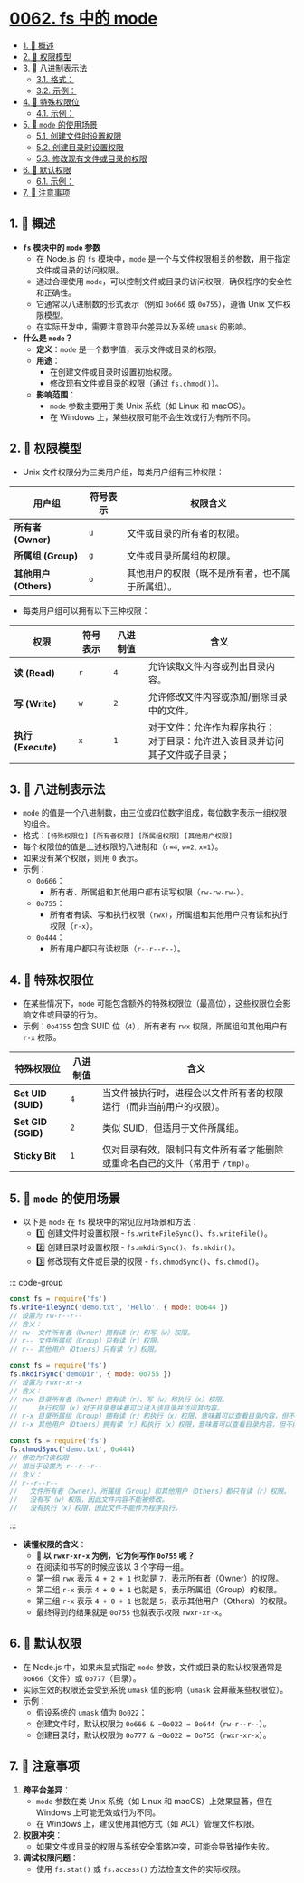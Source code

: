 # [0062. fs 中的 mode](https://github.com/Tdahuyou/TNotes.nodejs/tree/main/notes/0062.%20fs%20%E4%B8%AD%E7%9A%84%20mode)

<!-- region:toc -->

- [1. 📒 概述](#1--概述)
- [2. 📒 权限模型](#2--权限模型)
- [3. 📒 八进制表示法](#3--八进制表示法)
  - [3.1. 格式：](#31-格式)
  - [3.2. 示例：](#32-示例)
- [4. 📒 特殊权限位](#4--特殊权限位)
  - [4.1. 示例：](#41-示例)
- [5. 📒 `mode` 的使用场景](#5--mode-的使用场景)
  - [5.1. 创建文件时设置权限](#51-创建文件时设置权限)
  - [5.2. 创建目录时设置权限](#52-创建目录时设置权限)
  - [5.3. 修改现有文件或目录的权限](#53-修改现有文件或目录的权限)
- [6. 📒 默认权限](#6--默认权限)
  - [6.1. 示例：](#61-示例)
- [7. 📒 注意事项](#7--注意事项)

<!-- endregion:toc -->

## 1. 📒 概述

- **`fs` 模块中的 `mode` 参数**
  - 在 Node.js 的 `fs` 模块中，`mode` 是一个与文件权限相关的参数，用于指定文件或目录的访问权限。
  - 通过合理使用 `mode`，可以控制文件或目录的访问权限，确保程序的安全性和正确性。
  - 它通常以八进制数的形式表示（例如 `0o666` 或 `0o755`），遵循 Unix 文件权限模型。
  - 在实际开发中，需要注意跨平台差异以及系统 `umask` 的影响。
- **什么是 `mode`？**
  - **定义**：`mode` 是一个数字值，表示文件或目录的权限。
  - **用途**：
    - 在创建文件或目录时设置初始权限。
    - 修改现有文件或目录的权限（通过 `fs.chmod()`）。
  - **影响范围**：
    - `mode` 参数主要用于类 Unix 系统（如 Linux 和 macOS）。
    - 在 Windows 上，某些权限可能不会生效或行为有所不同。

## 2. 📒 权限模型

- Unix 文件权限分为三类用户组，每类用户组有三种权限：

| **用户组** | **符号表示** | **权限含义** |
| --- | --- | --- |
| **所有者 (Owner)** | `u` | 文件或目录的所有者的权限。 |
| **所属组 (Group)** | `g` | 文件或目录所属组的权限。 |
| **其他用户 (Others)** | `o` | 其他用户的权限（既不是所有者，也不属于所属组）。 |

- 每类用户组可以拥有以下三种权限：

| **权限** | **符号表示** | **八进制值** | **含义** |
| --- | --- | --- | --- |
| **读 (Read)** | `r` | `4` | 允许读取文件内容或列出目录内容。 |
| **写 (Write)** | `w` | `2` | 允许修改文件内容或添加/删除目录中的文件。 |
| **执行 (Execute)** | `x` | `1` | 对于文件：允许作为程序执行；<br>对于目录：允许进入该目录并访问其子文件或子目录； |

## 3. 📒 八进制表示法

- `mode` 的值是一个八进制数，由三位或四位数字组成，每位数字表示一组权限的组合。
- 格式：`[特殊权限位] [所有者权限] [所属组权限] [其他用户权限]`
- 每个权限位的值是上述权限的八进制和（`r=4`, `w=2`, `x=1`）。
- 如果没有某个权限，则用 `0` 表示。
- 示例：
  - `0o666`：
    - 所有者、所属组和其他用户都有读写权限（`rw-rw-rw-`）。
  - `0o755`：
    - 所有者有读、写和执行权限（`rwx`），所属组和其他用户只有读和执行权限（`r-x`）。
  - `0o444`：
    - 所有用户都只有读权限（`r--r--r--`）。

## 4. 📒 特殊权限位

- 在某些情况下，`mode` 可能包含额外的特殊权限位（最高位），这些权限位会影响文件或目录的行为。
- 示例：`0o4755` 包含 SUID 位（`4`），所有者有 `rwx` 权限，所属组和其他用户有 `r-x` 权限。

| **特殊权限位** | **八进制值** | **含义** |
| --- | --- | --- |
| **Set UID (SUID)** | `4` | 当文件被执行时，进程会以文件所有者的权限运行（而非当前用户的权限）。 |
| **Set GID (SGID)** | `2` | 类似 SUID，但适用于文件所属组。 |
| **Sticky Bit** | `1` | 仅对目录有效，限制只有文件所有者才能删除或重命名自己的文件（常用于 `/tmp`）。 |

## 5. 📒 `mode` 的使用场景

- 以下是 `mode` 在 `fs` 模块中的常见应用场景和方法：
  - 1️⃣ 创建文件时设置权限 - `fs.writeFileSync()`、`fs.writeFile()`。
  - 2️⃣ 创建目录时设置权限 - `fs.mkdirSync()`、`fs.mkdir()`。
  - 3️⃣ 修改现有文件或目录的权限 - `fs.chmodSync()`、`fs.chmod()`。

::: code-group

```js [1️⃣ 创建文件时设置权限]
const fs = require('fs')
fs.writeFileSync('demo.txt', 'Hello', { mode: 0o644 })
// 设置为 rw-r--r--
// 含义：
// rw- 文件所有者（Owner）拥有读（r）和写（w）权限。
// r-- 文件所属组（Group）只有读（r）权限。
// r-- 其他用户（Others）只有读（r）权限。
```

```js [2️⃣ 创建目录时设置权限]
const fs = require('fs')
fs.mkdirSync('demoDir', { mode: 0o755 })
// 设置为 rwxr-xr-x
// 含义：
// rwx 目录所有者（Owner）拥有读（r）、写（w）和执行（x）权限。
//     执行权限（x）对于目录意味着可以进入该目录并访问其内容。
// r-x 目录所属组（Group）拥有读（r）和执行（x）权限，意味着可以查看目录内容，但不能修改目录本身。
// r-x 其他用户（Others）拥有读（r）和执行（x）权限，意味着可以查看目录内容，但不能修改目录本身。
```

```js [3️⃣ 修改现有文件或目录的权限]
const fs = require('fs')
fs.chmodSync('demo.txt', 0o444)
// 修改为只读权限
// 相当于设置为 r--r--r--
// 含义：
// r--r--r--
//   文件所有者（Owner）、所属组（Group）和其他用户（Others）都只有读（r）权限。
//   没有写（w）权限，因此文件内容不能被修改。
//   没有执行（x）权限，因此文件不能作为程序执行。
```

:::

- **读懂权限的含义**：
  - **🤔 以 `rwxr-xr-x` 为例，它为何写作 `0o755` 呢？**
  - 在阅读和书写的时候应该以 3 个字母一组。
  - 第一组 `rwx` 表示 `4 + 2 + 1` 也就是 `7`，表示所有者（Owner）的权限。
  - 第二组 `r-x` 表示 `4 + 0 + 1` 也就是 `5`，表示所属组（Group）的权限。
  - 第三组 `r-x` 表示 `4 + 0 + 1` 也就是 `5`，表示其他用户（Others）的权限。
  - 最终得到的结果就是 `0o755` 也就表示权限 `rwxr-xr-x`。

## 6. 📒 默认权限

- 在 Node.js 中，如果未显式指定 `mode` 参数，文件或目录的默认权限通常是 `0o666`（文件）或 `0o777`（目录）。
- 实际生效的权限还会受到系统 `umask` 值的影响（`umask` 会屏蔽某些权限位）。
- 示例：
  - 假设系统的 `umask` 值为 `0o022`：
  - 创建文件时，默认权限为 `0o666 & ~0o022 = 0o644`（`rw-r--r--`）。
  - 创建目录时，默认权限为 `0o777 & ~0o022 = 0o755`（`rwxr-xr-x`）。

## 7. 📒 注意事项

1. **跨平台差异**：
   - `mode` 参数在类 Unix 系统（如 Linux 和 macOS）上效果显著，但在 Windows 上可能无效或行为不同。
   - 在 Windows 上，建议使用其他方式（如 ACL）管理文件权限。
2. **权限冲突**：
   - 如果文件或目录的权限与系统安全策略冲突，可能会导致操作失败。
3. **调试权限问题**：
   - 使用 `fs.stat()` 或 `fs.access()` 方法检查文件的实际权限。
